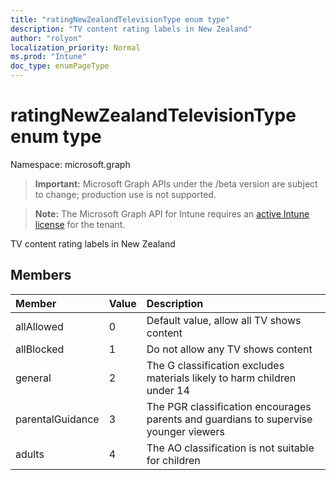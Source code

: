 ```yaml
---
title: "ratingNewZealandTelevisionType enum type"
description: "TV content rating labels in New Zealand"
author: "rolyon"
localization_priority: Normal
ms.prod: "Intune"
doc_type: enumPageType
---
```


# ratingNewZealandTelevisionType enum type

Namespace: microsoft.graph

> **Important:** Microsoft Graph APIs under the /beta version are subject to change; production use is not supported.

> **Note:** The Microsoft Graph API for Intune requires an [active Intune license](https://go.microsoft.com/fwlink/?linkid=839381) for the tenant.

TV content rating labels in New Zealand

## Members
|Member|Value|Description|
|:---|:---|:---|
|allAllowed|0|Default value, allow all TV shows content|
|allBlocked|1|Do not allow any TV shows content|
|general|2|The G classification excludes materials likely to harm children under 14|
|parentalGuidance|3|The PGR classification encourages parents and guardians to supervise younger viewers|
|adults|4|The AO classification is not suitable for children|



